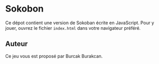 # Sokobon

 Ce dépot contient une version de Sokoban écrite en JavaScript.
 Pour y jouer, ouvrez le fichier `index.html` dans votre navigateur préféré.

 ## Auteur

 Ce jeu vous est proposé par Burcak Burakcan.